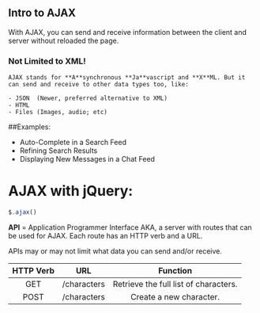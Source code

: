 Intro to AJAX
-----------------
With AJAX, you can send and receive information between the client and server without reloaded the page.

### Not Limited to XML!
	AJAX stands for **A**synchronous **Ja**vascript and **X**ML. But it can send and receive to other data types too, like:

	- JSON	(Newer, preferred alternative to XML)
	- HTML
	- Files (Images, audio; etc)

##Examples:
- Auto-Complete in a Search Feed
- Refining Search Results
- Displaying New Messages in a Chat Feed

# AJAX with jQuery:
```JavaScript
$.ajax()
```

**API** = Application Programmer Interface
AKA, a server with routes that can be used for AJAX.
Each route has an HTTP verb and a URL.

APIs may or may not limit what data you can send and/or receive.

| HTTP Verb | URL		  |	Function							  |
|:---------:|:-----------:|:-------------------------------------:|
| GET	    | /characters |	Retrieve the full list of characters. |
| POST      | /characters |	Create a new character.				  |


